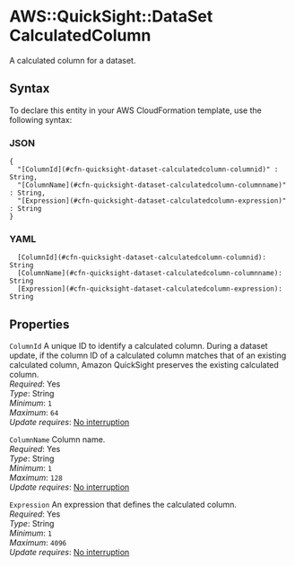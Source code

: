 # AWS::QuickSight::DataSet CalculatedColumn<a name="aws-properties-quicksight-dataset-calculatedcolumn"></a>

A calculated column for a dataset\.

## Syntax<a name="aws-properties-quicksight-dataset-calculatedcolumn-syntax"></a>

To declare this entity in your AWS CloudFormation template, use the following syntax:

### JSON<a name="aws-properties-quicksight-dataset-calculatedcolumn-syntax.json"></a>

```
{
  "[ColumnId](#cfn-quicksight-dataset-calculatedcolumn-columnid)" : String,
  "[ColumnName](#cfn-quicksight-dataset-calculatedcolumn-columnname)" : String,
  "[Expression](#cfn-quicksight-dataset-calculatedcolumn-expression)" : String
}
```

### YAML<a name="aws-properties-quicksight-dataset-calculatedcolumn-syntax.yaml"></a>

```
  [ColumnId](#cfn-quicksight-dataset-calculatedcolumn-columnid): String
  [ColumnName](#cfn-quicksight-dataset-calculatedcolumn-columnname): String
  [Expression](#cfn-quicksight-dataset-calculatedcolumn-expression): String
```

## Properties<a name="aws-properties-quicksight-dataset-calculatedcolumn-properties"></a>

`ColumnId` <a name="cfn-quicksight-dataset-calculatedcolumn-columnid"></a>
A unique ID to identify a calculated column\. During a dataset update, if the column ID of a calculated column matches that of an existing calculated column, Amazon QuickSight preserves the existing calculated column\.  
_Required_: Yes  
_Type_: String  
_Minimum_: `1`  
_Maximum_: `64`  
_Update requires_: [No interruption](https://docs.aws.amazon.com/AWSCloudFormation/latest/UserGuide/using-cfn-updating-stacks-update-behaviors.html#update-no-interrupt)

`ColumnName` <a name="cfn-quicksight-dataset-calculatedcolumn-columnname"></a>
Column name\.  
_Required_: Yes  
_Type_: String  
_Minimum_: `1`  
_Maximum_: `128`  
_Update requires_: [No interruption](https://docs.aws.amazon.com/AWSCloudFormation/latest/UserGuide/using-cfn-updating-stacks-update-behaviors.html#update-no-interrupt)

`Expression` <a name="cfn-quicksight-dataset-calculatedcolumn-expression"></a>
An expression that defines the calculated column\.  
_Required_: Yes  
_Type_: String  
_Minimum_: `1`  
_Maximum_: `4096`  
_Update requires_: [No interruption](https://docs.aws.amazon.com/AWSCloudFormation/latest/UserGuide/using-cfn-updating-stacks-update-behaviors.html#update-no-interrupt)
